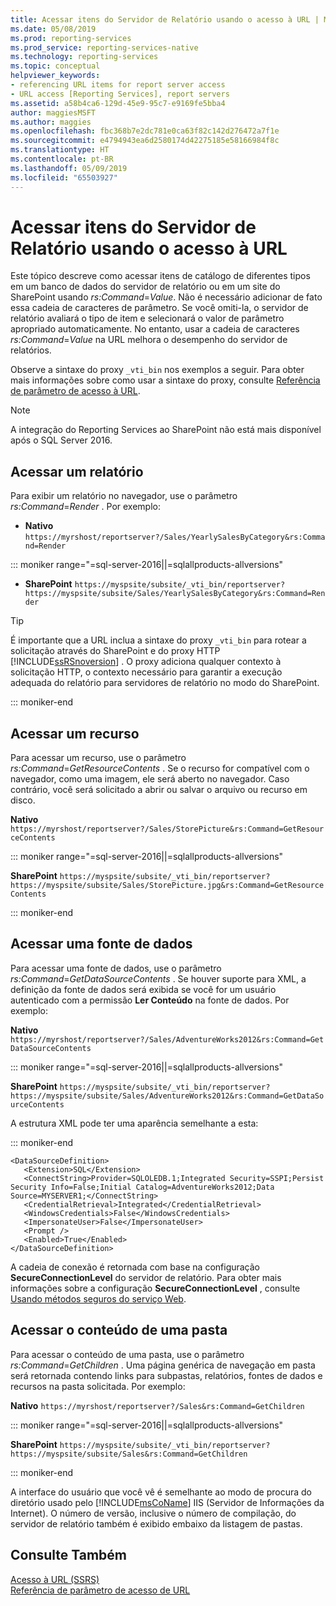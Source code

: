 ```yaml
---
title: Acessar itens do Servidor de Relatório usando o acesso à URL | Microsoft Docs
ms.date: 05/08/2019
ms.prod: reporting-services
ms.prod_service: reporting-services-native
ms.technology: reporting-services
ms.topic: conceptual
helpviewer_keywords:
- referencing URL items for report server access
- URL access [Reporting Services], report servers
ms.assetid: a58b4ca6-129d-45e9-95c7-e9169fe5bba4
author: maggiesMSFT
ms.author: maggies
ms.openlocfilehash: fbc368b7e2dc781e0ca63f82c142d276472a7f1e
ms.sourcegitcommit: e4794943ea6d2580174d42275185e58166984f8c
ms.translationtype: HT
ms.contentlocale: pt-BR
ms.lasthandoff: 05/09/2019
ms.locfileid: "65503927"
---
```

# <a name="access-report-server-items-using-url-access"></a>Acessar itens do Servidor de Relatório usando o acesso à URL
  Este tópico descreve como acessar itens de catálogo de diferentes tipos em um banco de dados do servidor de relatório ou em um site do SharePoint usando *rs:Command*=*Value*. Não é necessário adicionar de fato essa cadeia de caracteres de parâmetro. Se você omiti-la, o servidor de relatório avaliará o tipo de item e selecionará o valor de parâmetro apropriado automaticamente. No entanto, usar a cadeia de caracteres *rs:Command*=*Value* na URL melhora o desempenho do servidor de relatórios.  
  
 Observe a sintaxe do proxy `_vti_bin` nos exemplos a seguir. Para obter mais informações sobre como usar a sintaxe do proxy, consulte [Referência de parâmetro de acesso à URL](../reporting-services/url-access-parameter-reference.md).  

> [!NOTE]
> A integração do Reporting Services ao SharePoint não está mais disponível após o SQL Server 2016.
  
## <a name="access-a-report"></a>Acessar um relatório  
 Para exibir um relatório no navegador, use o parâmetro *rs:Command*=*Render* . Por exemplo:  
  
 - **Nativo** `https://myrshost/reportserver?/Sales/YearlySalesByCategory&rs:Command=Render`  

::: moniker range="=sql-server-2016||=sqlallproducts-allversions"

 - **SharePoint** `https://myspsite/subsite/_vti_bin/reportserver? https://myspsite/subsite/Sales/YearlySalesByCategory&rs:Command=Render`  
  
> [!TIP]  
>  É importante que a URL inclua a sintaxe do proxy `_vti_bin` para rotear a solicitação através do SharePoint e do proxy HTTP [!INCLUDE[ssRSnoversion](../includes/ssrsnoversion-md.md)] . O proxy adiciona qualquer contexto à solicitação HTTP, o contexto necessário para garantir a execução adequada do relatório para servidores de relatório no modo do SharePoint.  

::: moniker-end
  
## <a name="access-a-resource"></a>Acessar um recurso  
 Para acessar um recurso, use o parâmetro *rs:Command*=*GetResourceContents* . Se o recurso for compatível com o navegador, como uma imagem, ele será aberto no navegador. Caso contrário, você será solicitado a abrir ou salvar o arquivo ou recurso em disco.  
  
 **Nativo** `https://myrshost/reportserver?/Sales/StorePicture&rs:Command=GetResourceContents`  

::: moniker range="=sql-server-2016||=sqlallproducts-allversions"
  
 **SharePoint** `https://myspsite/subsite/_vti_bin/reportserver? https://myspsite/subsite/Sales/StorePicture.jpg&rs:Command=GetResourceContents`  

::: moniker-end
  
## <a name="access-a-data-source"></a>Acessar uma fonte de dados  
 Para acessar uma fonte de dados, use o parâmetro *rs:Command*=*GetDataSourceContents* . Se houver suporte para XML, a definição da fonte de dados será exibida se você for um usuário autenticado com a permissão **Ler Conteúdo** na fonte de dados. Por exemplo:  
  
 **Nativo** `https://myrshost/reportserver?/Sales/AdventureWorks2012&rs:Command=GetDataSourceContents`  

::: moniker range="=sql-server-2016||=sqlallproducts-allversions"
  
 **SharePoint** `https://myspsite/subsite/_vti_bin/reportserver? https://myspsite/subsite/Sales/AdventureWorks2012&rs:Command=GetDataSourceContents`  
  
 A estrutura XML pode ter uma aparência semelhante a esta:  

::: moniker-end
  
```  
<DataSourceDefinition>  
   <Extension>SQL</Extension>  
   <ConnectString>Provider=SQLOLEDB.1;Integrated Security=SSPI;Persist Security Info=False;Initial Catalog=AdventureWorks2012;Data Source=MYSERVER1;</ConnectString>  
   <CredentialRetrieval>Integrated</CredentialRetrieval>  
   <WindowsCredentials>False</WindowsCredentials>  
   <ImpersonateUser>False</ImpersonateUser>  
   <Prompt />  
   <Enabled>True</Enabled>  
</DataSourceDefinition>  
```  
  
 A cadeia de conexão é retornada com base na configuração **SecureConnectionLevel** do servidor de relatório. Para obter mais informações sobre a configuração **SecureConnectionLevel** , consulte [Usando métodos seguros do serviço Web](../reporting-services/report-server-web-service/net-framework/using-secure-web-service-methods.md).  
  
## <a name="access-the-contents-of-a-folder"></a>Acessar o conteúdo de uma pasta  
 Para acessar o conteúdo de uma pasta, use o parâmetro *rs:Command*=*GetChildren* . Uma página genérica de navegação em pasta será retornada contendo links para subpastas, relatórios, fontes de dados e recursos na pasta solicitada. Por exemplo:  
  
 **Nativo** `https://myrshost/reportserver?/Sales&rs:Command=GetChildren`  

::: moniker range="=sql-server-2016||=sqlallproducts-allversions"
  
 **SharePoint** `https://myspsite/subsite/_vti_bin/reportserver? https://myspsite/subsite/Sales&rs:Command=GetChildren`  

::: moniker-end
  
 A interface do usuário que você vê é semelhante ao modo de procura do diretório usado pelo [!INCLUDE[msCoName](../includes/msconame-md.md)] IIS (Servidor de Informações da Internet). O número de versão, inclusive o número de compilação, do servidor de relatório também é exibido embaixo da listagem de pastas.  
  
## <a name="see-also"></a>Consulte Também  
 [Acesso à URL &#40;SSRS&#41;](../reporting-services/url-access-ssrs.md)   
 [Referência de parâmetro de acesso de URL](../reporting-services/url-access-parameter-reference.md) 
